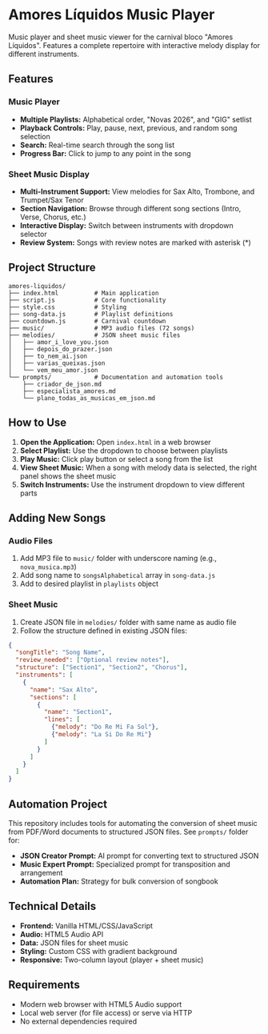 # Amores Líquidos Music Player

Music player and sheet music viewer for the carnival bloco "Amores Líquidos". Features a complete repertoire with interactive melody display for different instruments.

## Features

### Music Player
* **Multiple Playlists:** Alphabetical order, "Novas 2026", and "GIG" setlist
* **Playback Controls:** Play, pause, next, previous, and random song selection
* **Search:** Real-time search through the song list
* **Progress Bar:** Click to jump to any point in the song

### Sheet Music Display
* **Multi-Instrument Support:** View melodies for Sax Alto, Trombone, and Trumpet/Sax Tenor
* **Section Navigation:** Browse through different song sections (Intro, Verse, Chorus, etc.)
* **Interactive Display:** Switch between instruments with dropdown selector
* **Review System:** Songs with review notes are marked with asterisk (*)

## Project Structure

```
amores-liquidos/
├── index.html          # Main application
├── script.js           # Core functionality
├── style.css           # Styling
├── song-data.js        # Playlist definitions
├── countdown.js        # Carnival countdown
├── music/              # MP3 audio files (72 songs)
├── melodies/           # JSON sheet music files
│   ├── amor_i_love_you.json
│   ├── depois_do_prazer.json
│   ├── to_nem_ai.json
│   ├── varias_queixas.json
│   └── vem_meu_amor.json
└── prompts/            # Documentation and automation tools
    ├── criador_de_json.md
    ├── especialista_amores.md
    └── plano_todas_as_musicas_em_json.md
```

## How to Use

1. **Open the Application:** Open `index.html` in a web browser
2. **Select Playlist:** Use the dropdown to choose between playlists
3. **Play Music:** Click play button or select a song from the list
4. **View Sheet Music:** When a song with melody data is selected, the right panel shows the sheet music
5. **Switch Instruments:** Use the instrument dropdown to view different parts

## Adding New Songs

### Audio Files
1. Add MP3 file to `music/` folder with underscore naming (e.g., `nova_musica.mp3`)
2. Add song name to `songsAlphabetical` array in `song-data.js`
3. Add to desired playlist in `playlists` object

### Sheet Music
1. Create JSON file in `melodies/` folder with same name as audio file
2. Follow the structure defined in existing JSON files:

```json
{
  "songTitle": "Song Name",
  "review_needed": ["Optional review notes"],
  "structure": ["Section1", "Section2", "Chorus"],
  "instruments": [
    {
      "name": "Sax Alto",
      "sections": [
        {
          "name": "Section1",
          "lines": [
            {"melody": "Do Re Mi Fa Sol"},
            {"melody": "La Si Do Re Mi"}
          ]
        }
      ]
    }
  ]
}
```

## Automation Project

This repository includes tools for automating the conversion of sheet music from PDF/Word documents to structured JSON files. See `prompts/` folder for:
- **JSON Creator Prompt:** AI prompt for converting text to structured JSON
- **Music Expert Prompt:** Specialized prompt for transposition and arrangement
- **Automation Plan:** Strategy for bulk conversion of songbook

## Technical Details

- **Frontend:** Vanilla HTML/CSS/JavaScript
- **Audio:** HTML5 Audio API
- **Data:** JSON files for sheet music
- **Styling:** Custom CSS with gradient background
- **Responsive:** Two-column layout (player + sheet music)

## Requirements

- Modern web browser with HTML5 Audio support
- Local web server (for file access) or serve via HTTP
- No external dependencies required